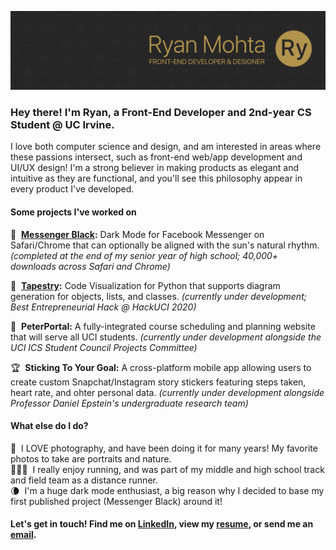 ![Banner Image](banner.png)

### Hey there! I'm Ryan, a Front-End Developer and 2nd-year CS Student @ UC Irvine.

I love both computer science and design, and am interested in areas where these passions intersect, such as front-end web/app development and UI/UX design! I'm a strong believer in making products as elegant and intuitive as they are functional, and you'll see this philosophy appear in every product I've developed.

#### Some projects I've worked on
🌙 &nbsp;**[Messenger Black](https://messengerblack.com):** Dark Mode for Facebook Messenger on Safari/Chrome that can optionally be aligned with the sun's natural rhythm. _(completed at the end of my senior year of high school; 40,000+ downloads across Safari and Chrome)_

🧵 &nbsp;**[Tapestry](https://devpost.com/software/tapestry):** Code Visualization for Python that supports diagram generation for objects, lists, and classes. _(currently under development; Best Entrepreneurial Hack @ HackUCI 2020)_

🐜 &nbsp;**PeterPortal:** A fully-integrated course scheduling and planning website that will serve all UCI students. _(currently under development alongside the UCI ICS Student Council Projects Committee)_

🏆 &nbsp;**Sticking To Your Goal:** A cross-platform mobile app allowing users to create custom Snapchat/Instagram story stickers featuring steps taken, heart rate, and ohter personal data. _(currently under development alongside Professor Daniel Epstein's undergraduate research team)_

#### What else do I do?
📸 &nbsp;I LOVE photography, and have been doing it for many years! My favorite photos to take are portraits and nature.<br>
🏃🏽‍♂️ &nbsp;I really enjoy running, and was part of my middle and high school track and field team as a distance runner.<br>
🌘 &nbsp;I'm a huge dark mode enthusiast, a big reason why I decided to base my first published project (Messenger Black) around it!

#### Let's get in touch! Find me on [LinkedIn][linkedin], view my [resume][resume], or send me an [email][email].
[linkedin]: https://www.linkedin.com/in/ryanmohta/
[resume]: https://ryanmohta.com/resume.pdf
[email]: mailto:mohtar@uci.edu

<!--
**ryanmohta/ryanmohta** is a ✨ _special_ ✨ repository because its `README.md` (this file) appears on your GitHub profile.

Here are some ideas to get you started:

- 🔭 I’m currently working on ...
- 🌱 I’m currently learning ...
- 👯 I’m looking to collaborate on ...
- 🤔 I’m looking for help with ...
- 💬 Ask me about ...
- 📫 How to reach me: ...
- 😄 Pronouns: ...
- ⚡ Fun fact: ...
-->

